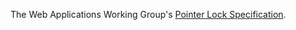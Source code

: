 The Web Applications Working Group's [Pointer Lock Specification](https://w3c.github.io/pointerlock/).

